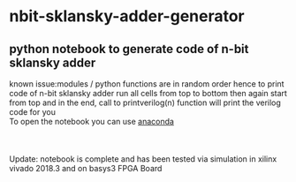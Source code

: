 # nbit-sklansky-adder-generator
<h2>python notebook to generate code of n-bit sklansky adder</h2>
known issue:modules / python functions are in random order hence to print code of n-bit sklansky adder run all cells from top to bottom then again start from top and in the end, call to printverilog(n) function will print the verilog code for you
<br>
To open the notebook you can use <a href="https://www.anaconda.com/distribution/">anaconda</a> 
<br>
<br>
<br>

<br>
Update: notebook is complete and has been tested via simulation in xilinx vivado 2018.3 and on basys3 FPGA Board
